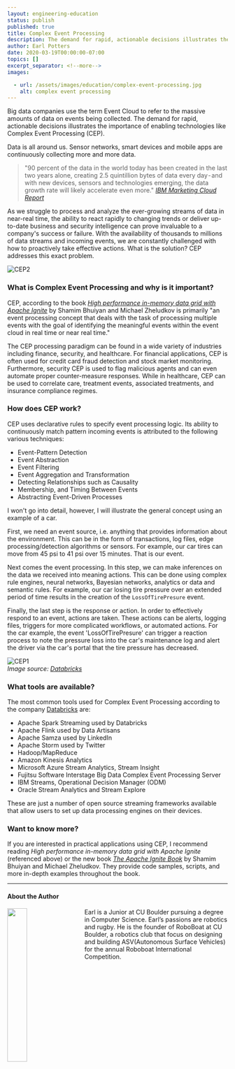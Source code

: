 ```yaml
---
layout: engineering-education
status: publish
published: true
title: Complex Event Processing
description: The demand for rapid, actionable decisions illustrates the importance for enabling technologies like Complex Event Processing (CEP).
author: Earl Potters
date: 2020-03-19T00:00:00-07:00
topics: []
excerpt_separator: <!--more-->
images:

  - url: /assets/images/education/complex-event-processing.jpg
    alt: complex event processing
---
```

Big data companies use the term Event Cloud to refer to the massive amounts of data on events being collected. The demand for rapid, actionable decisions illustrates the importance of enabling technologies like Complex Event Processing (CEP).
<!--more-->

Data is all around us. Sensor networks, smart devices and mobile apps are continuously collecting more and more data.
>"90 percent of the data in the world today has been created in the last two years alone, creating 2.5 quintillion bytes of data every day - and with new devices, sensors and technologies emerging, the data growth rate will likely accelerate even more."
<cite>[IBM Marketing Cloud Report](https://www.mediapost.com/publications/article/291358/90-of-todays-data-created-in-two-years.html)</cite>

As we struggle to process and analyze the ever-growing streams of data in near-real time, the ability to react rapidly to changing trends or deliver up-to-date business and security intelligence can prove invaluable to a company's success or failure. With the availability of thousands to millions of data streams and incoming events, we are constantly challenged with how to proactively take effective actions. What is the solution? CEP addresses this exact problem.

![CEP2](/assets/images/education/cep2.png)

### What is Complex Event Processing and why is it important?

CEP, according to the book *[High performance in-memory data grid with Apache Ignite](https://www.amazon.com/Performance-memory-computing-Apache-Ignite/dp/1365732355)* by Shamim Bhuiyan and Michael Zheludkov is primarily "an event processing concept that deals with the task of processing multiple events with the goal of identifying the meaningful events within the event cloud in real time or near real time."

The CEP processing paradigm can be found in a wide variety of industries including finance, security, and healthcare. For financial applications, CEP is often used for credit card fraud detection and stock market monitoring. Furthermore, security CEP is used to flag malicious agents and can even automate proper counter-measure responses. While in healthcare, CEP can be used to correlate care, treatment events, associated treatments, and insurance compliance regimes.

### How does CEP work?
CEP uses declarative rules to specify event processing logic. Its  ability to continuously match pattern incoming events is attributed to the following various techniques:

- Event-Pattern Detection
- Event Abstraction
- Event Filtering
- Event Aggregation and Transformation
- Detecting Relationships such as Causality
- Membership, and Timing Between Events
- Abstracting Event-Driven Processes

I won't go into detail, however, I will illustrate the general concept using an example of a car.

First, we need an event source, i.e. anything that provides information about the environment. This can be in the form of transactions, log files, edge processing/detection algorithms or sensors. For example, our car tires can move from 45 psi to 41 psi over 15 minutes. That is our event.

Next comes the event processing. In this step, we can make inferences on the data we received into meaning actions. This can be done using complex rule engines, neural networks, Bayesian networks, analytics or data and semantic rules. For example, our car losing tire pressure over an extended period of time results in the creation of the `LossOfTirePresure` event.

Finally, the last step is the response or action. In order to effectively respond to an event, actions are taken. These actions can be alerts, logging files, triggers for more complicated workflows, or automated actions. For the car example, the event 'LossOfTirePresure' can trigger a reaction process to note the pressure loss into the car's maintenance log and alert the driver via the car's portal that the tire pressure has decreased.

![CEP1](/assets/images/education/cep1.jpeg)<br/>
*Image source: [Databricks](https://databricks.com/glossary/complex-event-processing)*

### What tools are available?
The most common tools used for Complex Event Processing according to the company [Databricks](https://databricks.com/glossary/complex-event-processing) are:
- Apache Spark Streaming used by Databricks
- Apache Flink used by Data Artisans
- Apache Samza used by LinkedIn
- Apache Storm used by Twitter
- Hadoop/MapReduce
- Amazon Kinesis Analytics
- Microsoft Azure Stream Analytics, Stream Insight
- Fujitsu Software Interstage Big Data Complex Event Processing Server
- IBM Streams, Operational Decision Manager (ODM)
- Oracle Stream Analytics and Stream Explore

These are just a number of open source streaming frameworks available that allow users to set up data processing engines on their devices.

### Want to know more?
If you are interested in practical applications using CEP, I recommend reading *High performance in-memory data grid with Apache Ignite* (referenced above) or the new book *[The Apache Ignite Book](https://leanpub.com/ignitebook)* by Shamim Bhuiyan and Michael Zheludkov. They provide code samples, scripts, and more in-depth examples throughout the book.

---

#### About the Author
<img style="float: left; padding-right: 5%; margin-bottom: 10px; width:30%;" src="/assets/images/education/authors/earl-potters.png">Earl is a Junior at CU Boulder pursuing a degree in Computer Science. Earl’s passions are robotics and rugby. He is the founder of RoboBoat at CU Boulder, a robotics club that focus on designing and building ASV(Autonomous Surface Vehicles) for the annual Roboboat International Competition.
